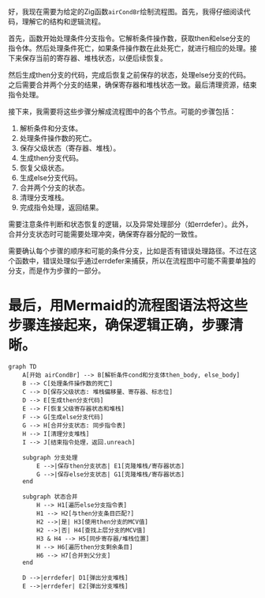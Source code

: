 好，我现在需要为给定的Zig函数`airCondBr`绘制流程图。首先，我得仔细阅读代码，理解它的结构和逻辑流程。

首先，函数开始处理条件分支指令。它解析条件操作数，获取then和else分支的指令体。然后处理条件死亡，如果条件操作数在此处死亡，就进行相应的处理。接下来保存当前的寄存器、堆栈状态，以便后续恢复。

然后生成then分支的代码，完成后恢复之前保存的状态，处理else分支的代码。之后需要合并两个分支的结果，确保寄存器和堆栈状态一致。最后清理资源，结束指令处理。

接下来，我需要将这些步骤分解成流程图中的各个节点。可能的步骤包括：

1. 解析条件和分支体。
2. 处理条件操作数的死亡。
3. 保存父级状态（寄存器、堆栈）。
4. 生成then分支代码。
5. 恢复父级状态。
6. 生成else分支代码。
7. 合并两个分支的状态。
8. 清理分支堆栈。
9. 完成指令处理，返回结果。

需要注意条件判断和状态恢复的逻辑，以及异常处理部分（如errdefer）。此外，合并分支状态时可能需要处理冲突，确保寄存器分配的一致性。

需要确认每个步骤的顺序和可能的条件分支，比如是否有错误处理路径。不过在这个函数中，错误处理似乎通过errdefer来捕获，所以在流程图中可能不需要单独的分支，而是作为步骤的一部分。

最后，用Mermaid的流程图语法将这些步骤连接起来，确保逻辑正确，步骤清晰。
================================================
```mermaid
graph TD
    A[开始 airCondBr] --> B[解析条件cond和分支体then_body, else_body]
    B --> C[处理条件操作数的死亡]
    C --> D[保存父级状态: 堆栈偏移量、寄存器、标志位]
    D --> E[生成then分支代码]
    E --> F[恢复父级寄存器状态和堆栈]
    F --> G[生成else分支代码]
    G --> H[合并分支状态: 同步指令表]
    H --> I[清理分支堆栈]
    I --> J[结束指令处理，返回.unreach]
    
    subgraph 分支处理
        E -->|保存then分支状态| E1[克隆堆栈/寄存器状态]
        G -->|保存else分支状态| G1[克隆堆栈/寄存器状态]
    end
    
    subgraph 状态合并
        H --> H1[遍历else分支指令表]
        H1 --> H2[与then分支条目匹配?]
        H2 -->|是| H3[使用then分支的MCV值]
        H2 -->|否| H4[查找上层分支的MCV值]
        H3 & H4 --> H5[同步寄存器/堆栈位置]
        H --> H6[遍历then分支剩余条目]
        H6 --> H7[合并到父分支]
    end
    
    D -->|errdefer| D1[弹出分支堆栈]
    E -->|errdefer| E2[弹出分支堆栈]
```